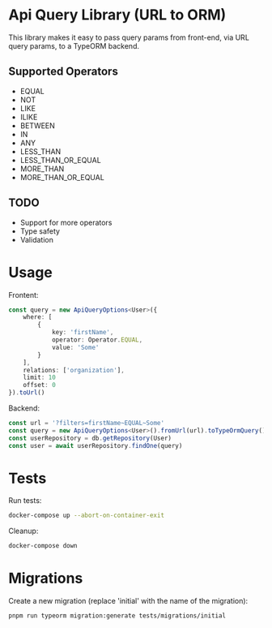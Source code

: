 # Api Query Library (URL to ORM)

This library makes it easy to pass query params from front-end, via URL query params, to a TypeORM backend.

## Supported Operators

- EQUAL
- NOT
- LIKE
- ILIKE
- BETWEEN
- IN
- ANY
- LESS_THAN
- LESS_THAN_OR_EQUAL
- MORE_THAN
- MORE_THAN_OR_EQUAL

## TODO

- Support for more operators
- Type safety
- Validation

# Usage

Frontent:

```typescript
const query = new ApiQueryOptions<User>({
    where: [
        {
            key: 'firstName',
            operator: Operator.EQUAL,
            value: 'Some'
        }
    ],
    relations: ['organization'],
    limit: 10
    offset: 0
}).toUrl()
```

Backend:

```typescript
const url = '?filters=firstName~EQUAL~Some'
const query = new ApiQueryOptions<User>().fromUrl(url).toTypeOrmQuery()
const userRepository = db.getRepository(User)
const user = await userRepository.findOne(query)
```


# Tests

Run tests:

```bash
docker-compose up --abort-on-container-exit
```

Cleanup:

```bash
docker-compose down
```


# Migrations

Create a new migration (replace 'initial' with the name of the migration):

```bash
pnpm run typeorm migration:generate tests/migrations/initial
```